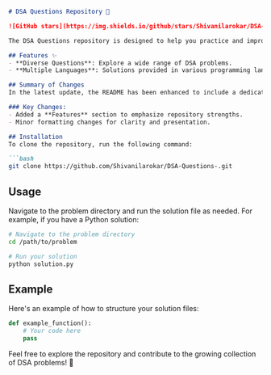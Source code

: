 ```markdown
# DSA Questions Repository 🤖

![GitHub stars](https://img.shields.io/github/stars/Shivanilarokar/DSA-Questions-.svg?style=social) ![GitHub forks](https://img.shields.io/github/forks/Shivanilarokar/DSA-Questions-.svg?style=social)

The DSA Questions repository is designed to help you practice and improve your coding skills through a comprehensive collection of Data Structures and Algorithms (DSA) problems.

## Features ✨
- **Diverse Questions**: Explore a wide range of DSA problems.
- **Multiple Languages**: Solutions provided in various programming languages.

## Summary of Changes
In the latest update, the README has been enhanced to include a dedicated **Features** section, highlighting the core advantages of the repository. Minor formatting adjustments were also made for improved readability.

### Key Changes:
- Added a **Features** section to emphasize repository strengths.
- Minor formatting changes for clarity and presentation.

## Installation
To clone the repository, run the following command:

```bash
git clone https://github.com/Shivanilarokar/DSA-Questions-.git
```

## Usage
Navigate to the problem directory and run the solution file as needed. For example, if you have a Python solution:

```bash
# Navigate to the problem directory
cd /path/to/problem

# Run your solution
python solution.py
```

## Example
Here's an example of how to structure your solution files:

```python
def example_function():
    # Your code here
    pass
```

Feel free to explore the repository and contribute to the growing collection of DSA problems! 🚀
```
